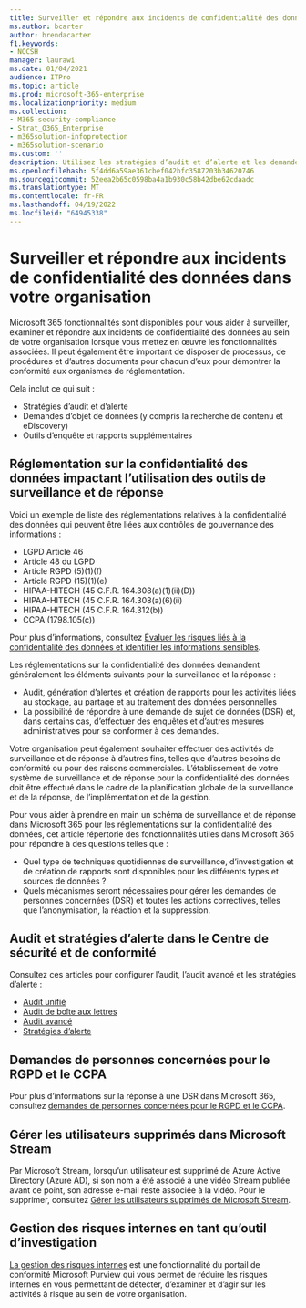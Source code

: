 ```yaml
---
title: Surveiller et répondre aux incidents de confidentialité des données dans votre organisation
ms.author: bcarter
author: brendacarter
f1.keywords:
- NOCSH
manager: laurawi
ms.date: 01/04/2021
audience: ITPro
ms.topic: article
ms.prod: microsoft-365-enterprise
ms.localizationpriority: medium
ms.collection:
- M365-security-compliance
- Strat_O365_Enterprise
- m365solution-infoprotection
- m365solution-scenario
ms.custom: ''
description: Utilisez les stratégies d’audit et d’alerte et les demandes de personnes concernées pour surveiller et répondre aux incidents de données personnelles.
ms.openlocfilehash: 5f4dd6a59ae361cbef042bfc3587203b34620746
ms.sourcegitcommit: 52eea2b65c0598ba4a1b930c58b42dbe62cdaadc
ms.translationtype: MT
ms.contentlocale: fr-FR
ms.lasthandoff: 04/19/2022
ms.locfileid: "64945338"
---
```

# <a name="monitor-and-respond-to-data-privacy-incidents-in-your-organization"></a>Surveiller et répondre aux incidents de confidentialité des données dans votre organisation

Microsoft 365 fonctionnalités sont disponibles pour vous aider à surveiller, examiner et répondre aux incidents de confidentialité des données au sein de votre organisation lorsque vous mettez en œuvre les fonctionnalités associées. Il peut également être important de disposer de processus, de procédures et d’autres documents pour chacun d’eux pour démontrer la conformité aux organismes de réglementation.

Cela inclut ce qui suit : 

- Stratégies d’audit et d’alerte
- Demandes d’objet de données (y compris la recherche de contenu et eDiscovery)
- Outils d’enquête et rapports supplémentaires

## <a name="data-privacy-regulations-impacting-the-use-of-monitoring-and-response-tools"></a>Réglementation sur la confidentialité des données impactant l’utilisation des outils de surveillance et de réponse

Voici un exemple de liste des réglementations relatives à la confidentialité des données qui peuvent être liées aux contrôles de gouvernance des informations :

- LGPD Article 46
- Article 48 du LGPD
- Article RGPD (5)(1)(f)
- Article RGPD (15)(1)(e)
- HIPAA-HITECH (45 C.F.R. 164.308(a)(1)(ii)(D))
- HIPAA-HITECH (45 C.F.R. 164.308(a)(6)(ii)
- HIPAA-HITECH (45 C.F.R. 164.312(b))
- CCPA (1798.105(c))

Pour plus d’informations, consultez [Évaluer les risques liés à la confidentialité des données et identifier les informations sensibles](information-protection-deploy-assess.md).

Les réglementations sur la confidentialité des données demandent généralement les éléments suivants pour la surveillance et la réponse :

- Audit, génération d’alertes et création de rapports pour les activités liées au stockage, au partage et au traitement des données personnelles
- La possibilité de répondre à une demande de sujet de données (DSR) et, dans certains cas, d’effectuer des enquêtes et d’autres mesures administratives pour se conformer à ces demandes.

Votre organisation peut également souhaiter effectuer des activités de surveillance et de réponse à d’autres fins, telles que d’autres besoins de conformité ou pour des raisons commerciales. L’établissement de votre système de surveillance et de réponse pour la confidentialité des données doit être effectué dans le cadre de la planification globale de la surveillance et de la réponse, de l’implémentation et de la gestion.

Pour vous aider à prendre en main un schéma de surveillance et de réponse dans Microsoft 365 pour les réglementations sur la confidentialité des données, cet article répertorie des fonctionnalités utiles dans Microsoft 365 pour répondre à des questions telles que : 

- Quel type de techniques quotidiennes de surveillance, d’investigation et de création de rapports sont disponibles pour les différents types et sources de données ?
- Quels mécanismes seront nécessaires pour gérer les demandes de personnes concernées (DSR) et toutes les actions correctives, telles que l’anonymisation, la réaction et la suppression.

## <a name="auditing-and-alert-policies-in-the-security-and-compliance-center"></a>Audit et stratégies d’alerte dans le Centre de sécurité et de conformité

Consultez ces articles pour configurer l’audit, l’audit avancé et les stratégies d’alerte :

- [Audit unifié](../compliance/search-the-audit-log-in-security-and-compliance.md)
- [Audit de boîte aux lettres](../compliance/enable-mailbox-auditing.md)
- [Audit avancé](../compliance/advanced-audit.md)
- [Stratégies d’alerte](../compliance/alert-policies.md)

## <a name="data-subject-requests-for-the-gdpr-and-ccpa"></a>Demandes de personnes concernées pour le RGPD et le CCPA

Pour plus d’informations sur la réponse à une DSR dans Microsoft 365, consultez [demandes de personnes concernées pour le RGPD et le CCPA](/compliance/regulatory/gdpr-dsr-Office365).

## <a name="manage-deleted-users-in-microsoft-stream"></a>Gérer les utilisateurs supprimés dans Microsoft Stream

Par Microsoft Stream, lorsqu’un utilisateur est supprimé de Azure Active Directory (Azure AD), si son nom a été associé à une vidéo Stream publiée avant ce point, son adresse e-mail reste associée à la vidéo. Pour le supprimer, consultez [Gérer les utilisateurs supprimés de Microsoft Stream](/stream/managing-deleted-users).

## <a name="insider-risk-management-as-an-investigative-tool"></a>Gestion des risques internes en tant qu’outil d’investigation

[La gestion des risques internes](../compliance/insider-risk-management.md) est une fonctionnalité du portail de conformité Microsoft Purview qui vous permet de réduire les risques internes en vous permettant de détecter, d’examiner et d’agir sur les activités à risque au sein de votre organisation.